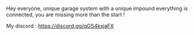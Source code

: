 Hey everyone, unique garage system with a unique impound everything is connected, you are missing more than the start !

My discord : https://discord.gg/qGS4ksjaFX
